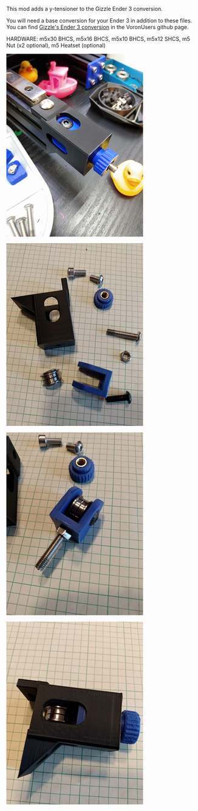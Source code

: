 This mod adds a y-tensioner to the Gizzle Ender 3 conversion.

You will need a base conversion for your Ender 3 in addition to these files.  You can find [Gizzle's Ender 3 conversion](../../Gizzle/ender-3_pro_switchwire) in the VoronUsers github page.

HARDWARE:
  m5x30 BHCS,
  m5x16 BHCS,
  m5x10 BHCS,
  m5x12 SHCS,
  m5 Nut (x2 optional),
  m5 Heatset (optional)

![image1](IMAGES/installed.jpg)

![image2](IMAGES/parts.jpg)

![image3](IMAGES/stack.jpg)

![image4](IMAGES/assembled.jpg)
